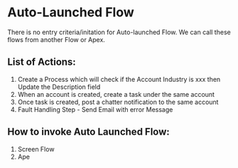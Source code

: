 # Auto-Launched Flow
There is no entry criteria/initation for Auto-launched Flow. We can call these flows from another Flow or Apex.
## List of Actions:
1. Create a Process which will check if the Account Industry is xxx then Update the Description field
2. When an account is created, create a task under the same account
3. Once task is created, post a chatter notification to the same account
4. Fault Handling Step - Send Email with error Message

## How to invoke Auto Launched Flow:
1. Screen Flow
2. Ape